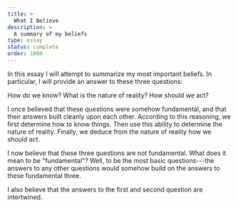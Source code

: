 ```yaml
---
title: >
  What I Believe
description: >
  A summary of my beliefs
type: essay
status: complete
order: 1000
---
```


In this essay I will attempt to summarize my most important beliefs.  In particular, I will provide an answer to these three questions:

How do we know?
What is the nature of reality?
How should we act?

I once believed that these questions were somehow fundamental, and that their answers built cleanly upon each other.  According to this reasoning, we first determine how to know things.  Then use this ability to determine the nature of reality.  Finally, we deduce from the nature of reality how we should act.

I now believe that these three questions are not fundamental.  What does it mean to be "fundamental"?  Well, to be the most basic questions---the answers to any other questions would somehow build on the answers to these fundamental three.

I also believe that the answers to the first and second question are intertwined.
